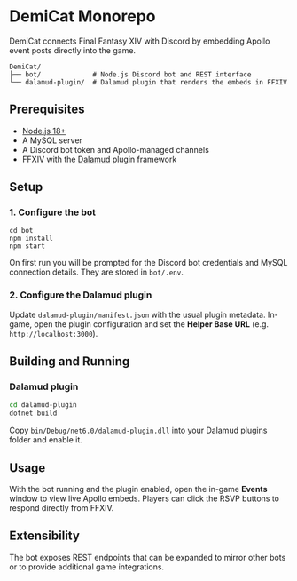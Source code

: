 # DemiCat Monorepo

DemiCat connects Final Fantasy XIV with Discord by embedding Apollo event posts directly into the game.

```
DemiCat/
├── bot/             # Node.js Discord bot and REST interface
└── dalamud-plugin/  # Dalamud plugin that renders the embeds in FFXIV
```

## Prerequisites

- [Node.js 18+](https://nodejs.org/)
- A MySQL server
- A Discord bot token and Apollo-managed channels
- FFXIV with the [Dalamud](https://github.com/goatcorp/Dalamud) plugin framework

## Setup

### 1. Configure the bot
```
cd bot
npm install
npm start
```
On first run you will be prompted for the Discord bot credentials and MySQL connection details. They are stored in `bot/.env`.

### 2. Configure the Dalamud plugin
Update `dalamud-plugin/manifest.json` with the usual plugin metadata. In-game, open the plugin configuration and set the **Helper Base URL** (e.g. `http://localhost:3000`).

## Building and Running

### Dalamud plugin
```bash
cd dalamud-plugin
dotnet build
```
Copy `bin/Debug/net6.0/dalamud-plugin.dll` into your Dalamud plugins folder and enable it.

## Usage

With the bot running and the plugin enabled, open the in-game **Events** window to view live Apollo embeds. Players can click the RSVP buttons to respond directly from FFXIV.

## Extensibility

The bot exposes REST endpoints that can be expanded to mirror other bots or to provide additional game integrations.
